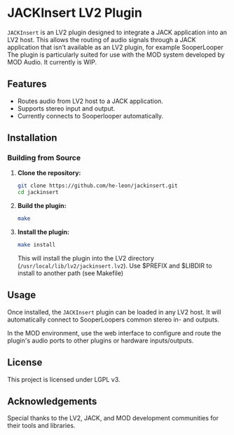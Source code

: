 # JACKInsert LV2 Plugin

`JACKInsert` is an LV2 plugin designed to integrate a JACK application into an LV2 host. 
This allows the routing of audio signals through a JACK application that isn't available as an LV2 plugin, for example SooperLooper
The plugin is particularly suited for use with the MOD system developed by MOD Audio.
It currently is WIP.

## Features

- Routes audio from LV2 host to a JACK application.
- Supports stereo input and output.
- Currently connects to Sooperlooper  automatically.

## Installation

### Building from Source

1. **Clone the repository:**

    ```bash
    git clone https://github.com/he-leon/jackinsert.git
    cd jackinsert
    ```

2. **Build the plugin:**

    ```bash
    make
    ```

3. **Install the plugin:**

    ```bash
    make install
    ```

   This will install the plugin into the LV2 directory (`/usr/local/lib/lv2/jackinsert.lv2`). 
   Use $PREFIX and $LIBDIR to install to another path (see Makefile)

## Usage

Once installed, the `JACKInsert` plugin can be loaded in any LV2 host. It will automatically connect to SooperLoopers common stereo in- and outputs. 

In the MOD environment, use the web interface to configure and route the plugin's audio ports to other plugins or hardware inputs/outputs.

## License

This project is licensed under LGPL v3.

## Acknowledgements

Special thanks to the LV2, JACK, and MOD development communities for their tools and libraries.

